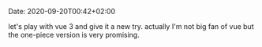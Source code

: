Date: 2020-09-20T00:42+02:00  

let's play with vue 3 and give it a new try. actually I'm not big fan of vue but the one-piece version is very
promising.

